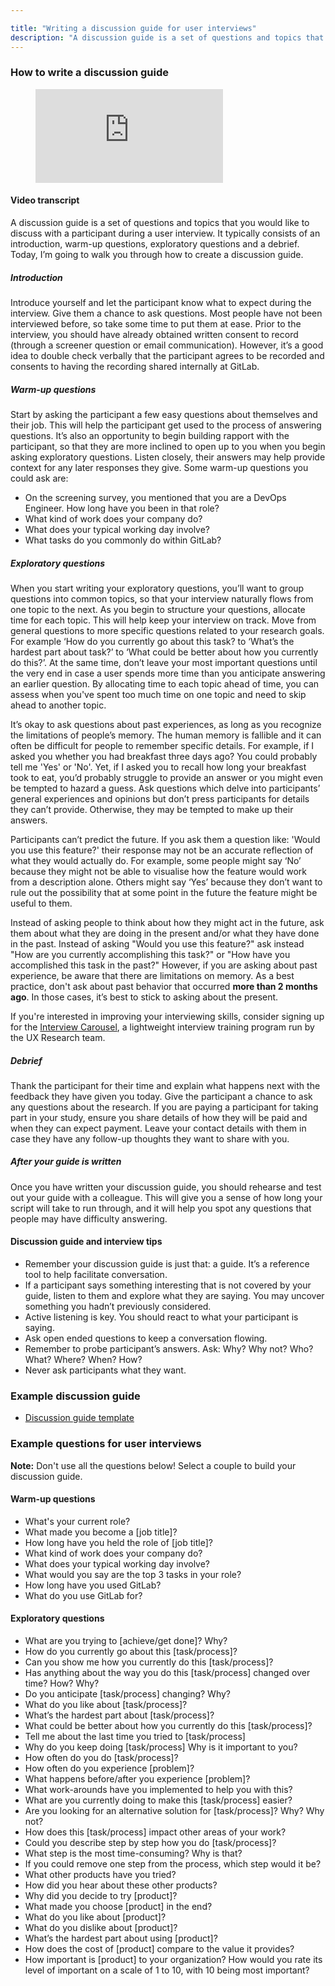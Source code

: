 ```yaml
---

title: "Writing a discussion guide for user interviews"
description: "A discussion guide is a set of questions and topics that you would like to discuss with a participant during a user interview"
---
```








### How to write a discussion guide

<!-- blank line -->
<figure class="video_container">
  <iframe src="https://www.youtube.com/embed/sXE8F5Vu1sA" frameborder="0" allowfullscreen="true"> </iframe>
</figure>
<!-- blank line -->

#### Video transcript

A discussion guide is a set of questions and topics that you would like to discuss with a participant during a user interview. It typically consists of an introduction, warm-up questions, exploratory questions and a debrief. Today, I’m going to walk you through how to create a discussion guide.

##### Introduction

Introduce yourself and let the participant know what to expect during the interview. Give them a chance to ask questions. Most people have not been interviewed before, so take some time to put them at ease. Prior to the interview, you should have already obtained written consent to record (through a screener question or email communication). However, it’s a good idea to double check verbally that the participant agrees to be recorded and consents to having the recording shared internally at GitLab.

##### Warm-up questions

Start by asking the participant a few easy questions about themselves and their job. This will help the participant get used to the process of answering questions. It’s also an opportunity to begin building rapport with the participant, so that they are more inclined to open up to you when you begin asking exploratory questions. Listen closely, their answers may help provide context for any later responses they give. Some warm-up questions you could ask are:

- On the screening survey, you mentioned that you are a DevOps Engineer. How long have you been in that role?
- What kind of work does your company do?
- What does your typical working day involve?
- What tasks do you commonly do within GitLab?

##### Exploratory questions

When you start writing your exploratory questions, you’ll want to group questions into common topics, so that your interview naturally flows from one topic to the next. As you begin to structure your questions, allocate time for each topic. This will help keep your interview on track. Move from general questions to more specific questions related to your research goals. For example ‘How do you currently go about this task? to ‘What’s the hardest part about task?’ to ‘What could be better about how you currently do this?’. At the same time, don’t leave your most important questions until the very end in case a user spends more time than you anticipate answering an earlier question. By allocating time to each topic ahead of time, you can assess when you've spent too much time on one topic and need to skip ahead to another topic.

It’s okay to ask questions about past experiences, as long as you recognize the limitations of people’s memory. The human memory is fallible and it can often be difficult for people to remember specific details. For example, if I asked you whether you had breakfast three days ago? You could probably tell me 'Yes' or 'No'. Yet, if I asked you to recall how long your breakfast took to eat, you’d probably struggle to provide an answer or you might even be tempted to hazard a guess. Ask questions which delve into participants’ general experiences and opinions but don’t press participants for details they can’t provide. Otherwise, they may be tempted to make up their answers.

Participants can’t predict the future. If you ask them a question like: 'Would you use this feature?' their response may not be an accurate reflection of what they would actually do. For example, some people might say ‘No’ because they might not be able to visualise how the feature would work from a description alone. Others might say ‘Yes’ because they don’t want to rule out the possibility that at some point in the future the feature might be useful to them.

Instead of asking people to think about how they might act in the future, ask them about what they are doing in the present and/or what they have done in the past. Instead of asking "Would you use this feature?" ask instead "How are you currently accomplishing this task?" or "How have you accomplished this task in the past?" However, if you are asking about past experience, be aware that there are limitations on memory. As a best practice, don't ask about past behavior that occurred **more than 2 months ago**. In those cases, it’s best to stick to asking about the present.

If you're interested in improving your interviewing skills, consider signing up for the [Interview Carousel](/handbook/product/ux/ux-research/interview-carousel/), a lightweight interview training program run by the UX Research team.

##### Debrief

Thank the participant for their time and explain what happens next with the feedback they have given you today. Give the participant a chance to ask any questions about the research. If you are paying a participant for taking part in your study, ensure you share details of how they will be paid and when they can expect payment. Leave your contact details with them in case they have any follow-up thoughts they want to share with you.

##### After your guide is written

Once you have written your discussion guide, you should rehearse and test out your guide with a colleague. This will give you a sense of how long your script will take to run through, and it will help you spot any questions that people may have difficulty answering.

#### Discussion guide and interview tips

- Remember your discussion guide is just that: a guide. It’s a reference tool to help facilitate conversation.
- If a participant says something interesting that is not covered by your guide, listen to them and explore what they are saying. You may uncover something you hadn’t previously considered.
- Active listening is key. You should react to what your participant is saying.
- Ask open ended questions to keep a conversation flowing.
- Remember to probe participant’s answers. Ask: Why? Why not? Who? What? Where? When? How?
- Never ask participants what they want.

### Example discussion guide

- [Discussion guide template](https://docs.google.com/document/d/1dQ29KkJOZlwrNkxV9z58lR9bNkG2-lSiJPMUpmsiOTw/copy)

### Example questions for user interviews

**Note:** Don't use all the questions below! Select a couple to build your discussion guide.

#### Warm-up questions

- What's your current role?
- What made you become a [job title]?
- How long have you held the role of [job title]?
- What kind of work does your company do?
- What does your typical working day involve?
- What would you say are the top 3 tasks in your role?
- How long have you used GitLab?
- What do you use GitLab for?

#### Exploratory questions

- What are you trying to [achieve/get done]? Why?
- How do you currently go about this [task/process]?
- Can you show me how you currently do this [task/process]?
- Has anything about the way you do this [task/process] changed over time? How? Why?
- Do you anticipate [task/process] changing? Why?
- What do you like about [task/process]?
- What’s the hardest part about [task/process]?
- What could be better about how you currently do this [task/process]?
- Tell me about the last time you tried to [task/process]
- Why do you keep doing [task/process] Why is it important to you?
- How often do you do [task/process]?
- How often do you experience [problem]?
- What happens before/after you experience [problem]?
- What work-arounds have you implemented to help you with this?
- What are you currently doing to make this [task/process] easier?
- Are you looking for an alternative solution for [task/process]? Why? Why not?
- How does this [task/process] impact other areas of your work?
- Could you describe step by step how you do [task/process]?
- What step is the most time-consuming? Why is that?
- If you could remove one step from the process, which step would it be?
- What other products have you tried?
- How did you hear about these other products?
- Why did you decide to try [product]?
- What made you choose [product] in the end?
- What do you like about [product]?
- What do you dislike about [product]?
- What’s the hardest part about using [product]?
- How does the cost of [product] compare to the value it provides?
- How important is [product] to your organization? How would you rate its level of important on a scale of 1 to 10, with 10 being most important?
